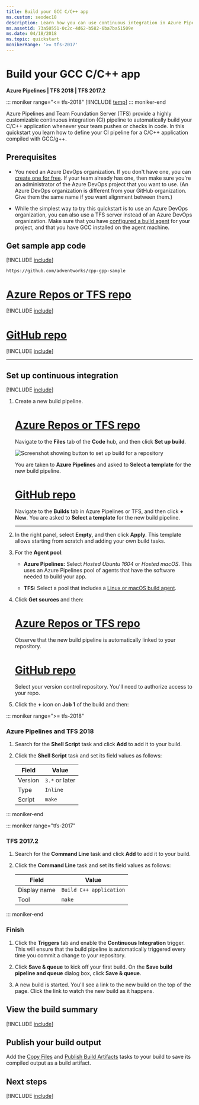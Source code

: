 ```yaml
---
title: Build your GCC C/C++ app
ms.custom: seodec18
description: Learn how you can use continuous integration in Azure Pipelines or Team Foundation Server (TFS) to automatically build your GCC C/C++ app.
ms.assetid: 73a50551-0c2c-4d62-b582-6ba7ba51509e
ms.date: 04/18/2018
ms.topic: quickstart
monikerRange: '>= tfs-2017'
---
```


# Build your GCC C/C++ app

**Azure Pipelines | TFS 2018 | TFS 2017.2**

::: moniker range="<= tfs-2018"
[!INCLUDE [temp](../../includes/concept-rename-note.md)]
::: moniker-end

Azure Pipelines and Team Foundation Server (TFS) provide a highly customizable continuous integration (CI) pipeline to automatically build your C/C++ application whenever your team pushes or checks in code. In this quickstart you learn how to define your CI pipeline for a C/C++ application compiled with GCC/g++.

## Prerequisites

* You need an Azure DevOps organization. If you don't have one, you can [create one for free](https://go.microsoft.com/fwlink/?LinkId=307137). If your team already has one, then make sure you're an administrator of the Azure DevOps project that you want to use. (An Azure DevOps organization is different from your GitHub organization. Give them the same name if you want alignment between them.)

* While the simplest way to try this quickstart is to use an Azure DevOps organization, you can also use a TFS server instead of an Azure DevOps organization. Make sure that you have [configured a build agent](../../agents/agents.md) for your project, and that you have GCC installed on the agent machine.

## Get sample app code

[!INCLUDE [include](../includes/get-sample-code-intro.md)]

```
https://github.com/adventworks/cpp-gpp-sample
```

# [Azure Repos or TFS repo](#tab/vsts)

[!INCLUDE [include](../includes/get-sample-code-vsts-tfs-2017-update-2.md)]

# [GitHub repo](#tab/github)

[!INCLUDE [include](../includes/get-sample-code-github.md)]

---

## Set up continuous integration

[!INCLUDE [include](../../includes/ci-quickstart-intro.md)]

[//]: # "TODO: Restore use of includes when we get support for using them in a list."

1.  Create a new build pipeline.

    # [Azure Repos or TFS repo](#tab/vsts)

    Navigate to the **Files** tab of the **Code** hub, and then click **Set up build**.

    ![Screenshot showing button to set up build for a repository](../media/set-up-first-build-from-code-hub.png)

    You are taken to **Azure Pipelines** and asked to **Select a template** for the new build pipeline.

    # [GitHub repo](#tab/github)

    Navigate to the **Builds** tab in Azure Pipelines or TFS, and then click **+ New**. You are asked to **Select a template** for the new build pipeline.

    ---

2.  In the right panel, select **Empty**, and then click **Apply**. This template allows starting from scratch and adding your own build tasks.

3.  For the **Agent pool**:

    * **Azure Pipelines:** Select _Hosted Ubuntu 1604_ or _Hosted macOS_. This uses an Azure Pipelines pool of agents that have the software needed to build your app.

    * **TFS:** Select a pool that includes a [Linux or macOS build agent](../../agents/agents.md).

4.  Click **Get sources** and then:

    # [Azure Repos or TFS repo](#tab/vsts)

    Observe that the new build pipeline is automatically linked to your repository.

    # [GitHub repo](#tab/github)

    Select your version control repository. You'll need to authorize access to your repo.

5.  Click the **+** icon on **Job 1** of the build and then:

::: moniker range=">= tfs-2018"

### Azure Pipelines and TFS 2018

1.  Search for the **Shell Script** task and click **Add** to add it to your build.

1.  Click the **Shell Script** task and set its field values as follows:

    | Field   | Value          |
    | ------- | -------------- |
    | Version | `3.*` or later |
    | Type    | `Inline`       |
    | Script  | `make`         |

::: moniker-end

::: moniker range="tfs-2017"

### TFS 2017.2

1.  Search for the **Command Line** task and click **Add** to add it to your build.

1.  Click the **Command Line** task and set its field values as follows:

    | Field        | Value                   |
    | ------------ | ----------------------- |
    | Display name | `Build C++ application` |
    | Tool         | `make`                  |

::: moniker-end

### Finish

1.  Click the **Triggers** tab and enable the **Continuous Integration** trigger. This will ensure that the build pipeline is automatically triggered every time you commit a change to your repository.

1.  Click **Save & queue** to kick off your first build. On the **Save build pipeline and queue** dialog box, click **Save & queue**.

1.  A new build is started. You'll see a link to the new build on the top of the page. Click the link to watch the new build as it happens.

[//]: # "TODO:> [!TIP]"
[//]: # "TODO:> To learn more about GitHub CI builds, see [Define CI build pipeline for your Git repo](#"

## View the build summary

[!INCLUDE [include](../includes/view-build-summary.md)]

## Publish your build output

Add the [Copy Files](../../tasks/utility/copy-files.md) and [Publish Build Artifacts](../../tasks/utility/publish-build-artifacts.md) tasks to your build to save its compiled output as a build artifact.

## Next steps

[!INCLUDE [include](../includes/ci-web-app-next-steps.md)]
